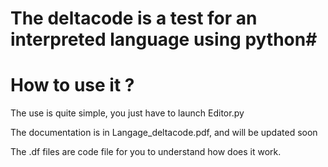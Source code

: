 # The deltacode is a test for an interpreted language using python#

<h1>How to use it ?</h1>

The use is quite simple, you just have to launch Editor.py

The documentation is in Langage_deltacode.pdf, and will be updated soon

The .df files are code file for you to understand how does it work. 


